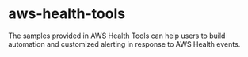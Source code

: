 
# aws-health-tools
The samples provided in AWS Health Tools can help users to build automation and customized alerting in response to AWS Health events.
